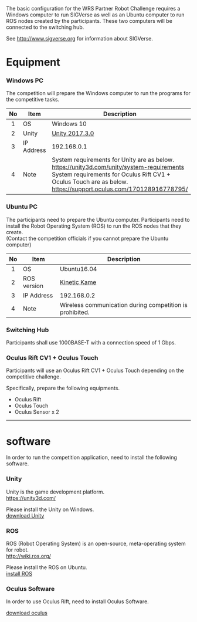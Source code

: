 The basic configuration for the WRS Partner Robot Challenge requires a Windows computer to run SIGVerse as well as an Ubuntu computer to run ROS nodes created by the participants. These two computers will be connected to the switching hub.  

See http://www.sigverse.org for information about SIGVerse.

# Equipment

### Windows PC

The competition will prepare the Windows computer to run the programs for the competitive tasks.

| No | Item       | Description    |
|:--:| ---------- |----------------|
| 1  | OS         | Windows 10     |
| 2  | Unity      | [Unity 2017.3.0][download unity] |
| 3  | IP Address | 192.168.0.1    |
| 4  | Note       | System requirements for Unity are as below.<br>https://unity3d.com/unity/system-requirements<br> System requirements for Oculus Rift CV1 + Oculus Touch are as below.<br>https://support.oculus.com/170128916778795/ |

### Ubuntu PC

The participants need to prepare the Ubuntu computer. Participants need to install the Robot Operating System (ROS) to run the ROS nodes that they create.  
(Contact the competition officials if you cannot prepare the Ubuntu computer)

| No | Item       | Description    |
|:--:| ---------- |----------------|
| 1  | OS         | Ubuntu16.04    |
| 2  | ROS version| [Kinetic Kame][ros installation] |
| 3  | IP Address | 192.168.0.2    |
| 4  | Note       | Wireless communication during competition is prohibited. |

### Switching Hub

Participants shall use 1000BASE-T with a connection speed of 1 Gbps.

### Oculus Rift CV1 + Oculus Touch

Participants will use an Oculus Rift CV1 + Oculus Touch depending on the competitive challenge.

Specifically, prepare the following equipments.
- Oculus Rift
- Oculus Touch
- Oculus Sensor x 2

[download unity]:https://unity3d.com/get-unity/download/archive "download"
[ros installation]:http://wiki.ros.org/kinetic/Installation "installation"

----------------------------------

# software

In order to run the competition application, need to install the following software.

### Unity

Unity is the game development platform.   
https://unity3d.com/

Please install the Unity on Windows.  
[download Unity][download unity]

### ROS

ROS (Robot Operating System) is an open-source, meta-operating system for robot.  
http://wiki.ros.org/

Please install the ROS on Ubuntu.  
[install ROS][ros installation]

### Oculus Software

In order to use Oculus Rift, need to install Oculus Software.

[download oculus](https://www.oculus.com/setup/)
